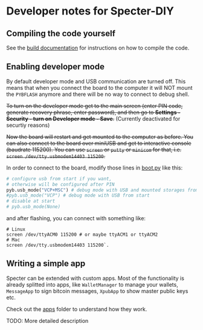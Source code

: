 # Developer notes for Specter-DIY

## Compiling the code yourself

See the [build documentation](build.md) for instructions on how to compile the code.

## Enabling developer mode

By default developer mode and USB communication are turned off. This means that when you connect the board to the computer it will NOT mount the `PYBFLASH` anymore and there will be no way to connect to debug shell.


~~To turn on the developer mode get to the main screen (enter PIN code, generate recovery phrase, enter password), and then go to **Settings - Security - turn on Developer mode - Save**.~~
(Currently deactivated for securtiy reasons)

~~Now the board will restart and get mounted to the computer as before. You can also connect to the board over miniUSB and get to interactive console (baudrate 115200). You can use `screen` or `putty` or `minicom` for that, i.e. `screen /dev/tty.usbmodem14403 115200`.~~

In order to connect to the board, modify those lines in [boot.py](https://github.com/cryptoadvance/specter-diy/blob/2f51e152bcdb184cf719792e6c5f972214e3dd36/boot/main/boot.py#L33-L40) like this:
```python
# configure usb from start if you want, 
# otherwise will be configured after PIN
pyb.usb_mode("VCP+MSC") # debug mode with USB and mounted storages from start
#pyb.usb_mode("VCP") # debug mode with USB from start
# disable at start
# pyb.usb_mode(None)
```

and after flashing, you can connect with something like:
```
# Linux
screen /dev/ttyACM0 115200 # or maybe ttyACM1 or ttyACM2
# Mac
screen /dev/tty.usbmodem14403 115200`.
```


## Writing a simple app

Specter can be extended with custom apps. Most of the functionality is already splitted into apps, like `WalletManager` to manage your wallets, `MessageApp` to sign bitcoin messages, `XpubApp` to show master public keys etc.

Check out the [apps](../src/apps) folder to understand how they work.

TODO: More detailed description
